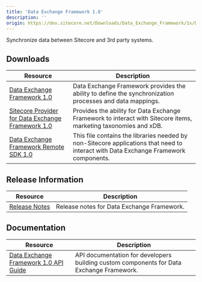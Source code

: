 ```yaml
---
title: 'Data Exchange Framework 1.0'
description: ''
origin: https://dev.sitecore.net/Downloads/Data_Exchange_Framework/1x/Data_Exchange_Framework_10.aspx
---
```


Synchronize data between Sitecore and 3rd party systems.

## Downloads

| Resource                                                                                                                                                                                                                                                   | Description                                                                                                                         |
| ---------------------------------------------------------------------------------------------------------------------------------------------------------------------------------------------------------------------------------------------------------- | ----------------------------------------------------------------------------------------------------------------------------------- |
| [Data Exchange Framework 1.0](https://scdp.blob.core.windows.net/downloads/Data%20Exchange%20Framework/1x/Data%20Exchange%20Framework%2010/Secure/Data%20Exchange%20Framework%201.0%20rev.%20160625.zip)                                                   | Data Exchange Framework provides the ability to define the synchronization processes and data mappings.                             |
| [Sitecore Provider for Data Exchange Framework 1.0](https://scdp.blob.core.windows.net/downloads/Data%20Exchange%20Framework/1x/Data%20Exchange%20Framework%2010/Secure/Sitecore%20Provider%20for%20Data%20Exchange%20Framework%201.0%20rev.%20160625.zip) | Provides the ability for Data Exchange Framework to interact with Sitecore items, marketing taxonomies and xDB.                     |
| [Data Exchange Framework Remote SDK 1.0](https://scdp.blob.core.windows.net/downloads/Data%20Exchange%20Framework/1x/Data%20Exchange%20Framework%2010/Secure/Data%20Exchange%20Framework%20Remote%20SDK%201.0%20rev.%20160625.zip)                         | This file contains the libraries needed by non-Sitecore applications that need to interact with Data Exchange Framework components. |

## Release Information

| Resource                                                                                        | Description                                |
| ----------------------------------------------------------------------------------------------- | ------------------------------------------ |
| [Release Notes](/downloads/Data_Exchange_Framework/1x/Data_Exchange_Framework_10/Release_Notes) | Release notes for Data Exchange Framework. |

## Documentation

| Resource                                                                                                                                                                                             | Description                                                                              |
| ---------------------------------------------------------------------------------------------------------------------------------------------------------------------------------------------------- | ---------------------------------------------------------------------------------------- |
| [Data Exchange Framework 1.0 API Guide](https://scdp.blob.core.windows.net/downloads/Data%20Exchange%20Framework/1x/Data%20Exchange%20Framework%2010/Secure/Sitecore.DataExchange.Documentation.chm) | API documentation for developers building custom components for Data Exchange Framework. |
